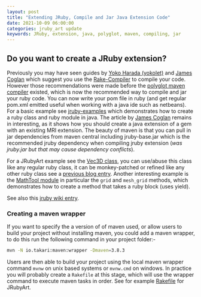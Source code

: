 ```yaml
---
layout: post
title: "Extending JRuby, Compile and Jar Java Extension Code"
date: 2021-10-09 06:00:00
categories: jruby_art update
keywords: JRuby, extension, java, polyglot, maven, compiling, jar
---
```



## Do you want to create a JRuby extension? ##

Previously you may have seen guides by [Yoko Harada (yokolet)][yokolet] and [James Coglan][coglan] which suggest you use the [Rake-Compiler][rake] to compile your code. However those recommendations were made before the [polyglot maven compiler][polyglot] existed, which is now the recommended way to compile and jar your ruby code. You can now write your pom file in ruby (and get regular pom.xml emitted useful when working with a java ide such as netbeans). For a basic example see [jruby-examples][basic] which demonstrates how to create a ruby class and ruby module in java. The article by [James Coglan][coglan] remains in interesting, as it shows how you should create a java extension of a gem with an existing MRI extension. The beauty of maven is that you can pull in jar dependencies from maven central including jruby-base.jar which is the recommended jruby dependency when compiling jruby extension (_was jruby.jar but that may cause dependency conflicts_).

For a JRubyArt example see the [Vec3D class][Vec3D], you can use/abuse this class like any regular ruby class, it can be monkey-patched or refined like any other ruby class see a [previous blog entry][previous]. Another interesting example is the [MathTool module][Math] in particular the `grid` and `mesh_grid` methods, which demonstrates how to create a method that takes a ruby block (uses yield).

See also this [jruby wiki entry][wiki].

### Creating a maven wrapper ###

If you want to specify the a version of of maven used, or allow users to build your project without installing maven, you could add a maven wrapper, to do this run the following command in your project folder:-

```bash
mvn -N io.takari:maven:wrapper -Dmaven=3.8.3
```

Users are then able to build your project using the local maven wrapper command `mvnw` on unix based systems or `mvnw.cmd` on windows. In practice you will probably create a `Rakefile` at this stage, which will use the wrapper command to execute maven tasks in order. See for example [Rakefile][rakefile] for JRubyArt.

[yokolet]:https://yokolet.blogspot.com/2011/06/extending-jruby-compile-and-jar-java.html
[coglan]:https://blog.jcoglan.com/2012/08/02/your-first-ruby-native-extension-java/

[rake]:https://github.com/rake-compiler/rake-compiler
[polyglot]:https://github.com/takari/polyglot-maven
[basic]:https://github.com/jruby/jruby-examples/tree/master/extensions/basic/jruby-ext
[Vec3D]:https://github.com/ruby-processing/JRubyArt/blob/master/src/main/java/monkstone/vecmath/vec3/Vec3.java
[previous]:https://monkstone.github.io/jruby_art/update/2021/09/26/refinements.html
[Math]:https://github.com/ruby-processing/JRubyArt/blob/master/src/main/java/monkstone/MathToolModule.java

[wiki]:https://github.com/jruby/jruby/wiki/Java-extensions-for-JRuby-using-polyglot-maven

[rakefile]:https://github.com/ruby-processing/JRubyArt/blob/master/Rakefile
